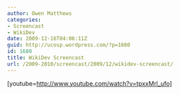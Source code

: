 ```yaml
---
author: Owen Matthews
categories:
- Screencast
- WikiDev
date: 2009-12-16T04:06:11Z
guid: http://ucosp.wordpress.com/?p=1680
id: 1680
title: WikiDev Screencast
url: /2009-2010/screencast/2009/12/wikidev-screencast/
---
```


[youtube=http://www.youtube.com/watch?v=tpxxMrl_ufo]